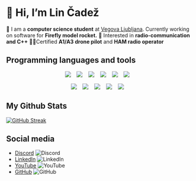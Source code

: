 # 👋 Hi, I’m Lin Čadež

🚀 I am a **computer science student** at [Vegova Ljubljana](https://www.vegova.si/).
Currently working on software for **Firefly model rocket.**
🌱 Interested in **radio-communication and C++**
🚁📡Certified **A1/A3 drone pilot** and **HAM radio operator**

## Programming languages and tools

<p align='center'>
    <img src="https://img.shields.io/badge/CSS-239120?&style=for-the-badge&logo=css3&logoColor=white" />
    &nbsp;&nbsp;
    <img src="https://img.shields.io/badge/JavaScript-F7DF1E?style=for-the-badge&logo=javascript&logoColor=black">
    &nbsp;&nbsp;
    <img src="https://img.shields.io/badge/Node.js-43853D?style=for-the-badge&logo=node.js&logoColor=white">
    &nbsp;&nbsp;
    <img src="https://img.shields.io/badge/React-20232A?style=for-the-badge&logo=react&logoColor=61DAFB">
    &nbsp;&nbsp;
    <img src="https://img.shields.io/badge/Express.js-404D59?style=for-the-badge">
    &nbsp;&nbsp;
    <img src="https://img.shields.io/badge/Markdown-000000?style=for-the-badge&logo=markdown&logoColor=white">
    &nbsp;&nbsp;
</p>

<p align='center'>
    <img src="https://img.shields.io/badge/Assembly-000000?style=for-the-badge&logo=markdown&logoColor=white">
    &nbsp;&nbsp;
    <img src="https://img.shields.io/badge/Python-1E415E?style=for-the-badge&logo=python&logoColor=white" />
    &nbsp;&nbsp;
    <img src="https://img.shields.io/badge/Visual_Studio_Code-0078D4?style=for-the-badge&logo=visual%20studio%20code&logoColor=white" />
    &nbsp;&nbsp;
    <img src="https://img.shields.io/badge/Git-F05032?style=for-the-badge&logo=git&logoColor=white" />
    &nbsp;&nbsp;
    <img src="https://img.shields.io/badge/HTML-239120?style=for-the-badge&logo=html5&logoColor=white">
    &nbsp;&nbsp;
</p>

## My Github Stats

[![GitHub Streak](https://streak-stats.demolab.com?user=lin-cadez&theme=tokyonight&border_radius=10&date_format=j%2Fn%5B%2FY%5D)](https://git.io/streak-stats)

## Social media

- [Discord](https://discordapp.com/users/989076547732402186) ![Discord](https://img.shields.io/badge/Discord-%235865F2.svg?style=for-the-badge&logo=discord&logoColor=white)
- [LinkedIn](https://www.linkedin.com/in/lin-%C4%8Dade%C5%BE-7693142b0/) ![LinkedIn](https://img.shields.io/badge/LinkedIn-0077B5?style=for-the-badge&logo=linkedin&logoColor=white)
- [YouTube](https://www.youtube.com/@lincadez) ![YouTube](https://img.shields.io/badge/YouTube-FF0000?style=for-the-badge&logo=youtube&logoColor=white)
- [GitHub](https://www.github.com/lin-cadez) ![GitHub](https://img.shields.io/badge/GitHub-100000?style=for-the-badge&logo=github&logoColor=white)
